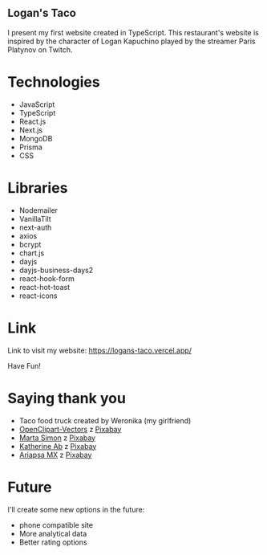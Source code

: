 ## Logan's Taco
I present my first website created in TypeScript. This restaurant's website is inspired by the character of Logan Kapuchino played by the streamer Paris Platynov on Twitch.

# Technologies
- JavaScript
- TypeScript
- React.js
- Next.js
- MongoDB
- Prisma
- CSS

# Libraries
- Nodemailer
- VanillaTilt
- next-auth
- axios
- bcrypt
- chart.js
- dayjs
- dayjs-business-days2
- react-hook-form
- react-hot-toast
- react-icons

# Link
Link to visit my website: https://logans-taco.vercel.app/

Have Fun!

# Saying thank you
- Taco food truck created by Weronika (my girlfriend)
- <a href="https://pixabay.com/pl/users/openclipart-vectors-30363/?utm_source=link-attribution&utm_medium=referral&utm_campaign=image&utm_content=155812"> OpenClipart-Vectors</a> z <a href="https://pixabay.com/pl//?utm_source=link-attribution&utm_medium=referral&utm_campaign=image&utm_content=155812"> Pixabay</a>
- <a href="https://pixabay.com/pl/users/limoncitosketching-7400657/?utm_source=link-attribution&utm_medium=referral&utm_campaign=image&utm_content=5651624"> Marta Simon</a> z <a href="https://pixabay.com/pl//?utm_source=link-attribution&utm_medium=referral&utm_campaign=image&utm_content=5651624"> Pixabay</a>
- <a href="https://pixabay.com/pl/users/katillustrationlondon-10871763/?utm_source=link-attribution&utm_medium=referral&utm_campaign=image&utm_content=3927420"> Katherine Ab</a> z <a href="https://pixabay.com/pl//?utm_source=link-attribution&utm_medium=referral&utm_campaign=image&utm_content=3927420"> Pixabay</a>
- <a href="https://pixabay.com/pl/users/ariapsa-7646834/?utm_source=link-attribution&utm_medium=referral&utm_campaign=image&utm_content=3655803"> Ariapsa MX</a> z <a href="https://pixabay.com/pl//?utm_source=link-attribution&utm_medium=referral&utm_campaign=image&utm_content=3655803"> Pixabay</a>

# Future
I'll create some new options in the future:
- phone compatible site
- More analytical data
- Better rating options
